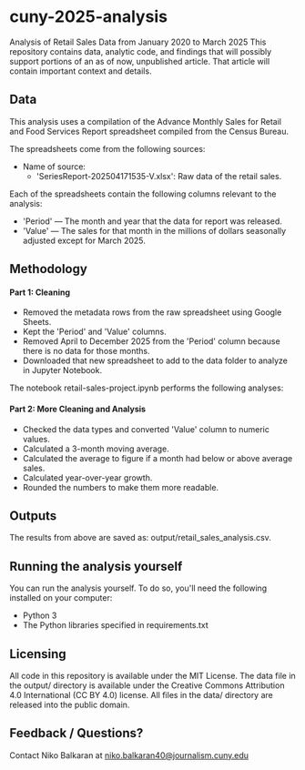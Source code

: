 # cuny-2025-analysis

Analysis of Retail Sales Data from January 2020 to March 2025 
This repository contains data, analytic code, and findings that will possibly support portions of an as of now, unpublished article. That article will contain important context and details.

## Data
This analysis uses a compilation of the Advance Monthly Sales for Retail and Food Services Report spreadsheet compiled from the Census Bureau.

The spreadsheets come from the following sources:

- Name of source:
  - 'SeriesReport-202504171535-V.xlsx': Raw data of the retail sales.

Each of the spreadsheets contain the following columns relevant to the analysis:

- 'Period' — The month and year that the data for report was released.
- 'Value' — The sales for that month in the millions of dollars seasonally adjusted except for March 2025.

## Methodology

#### Part 1: Cleaning

- Removed the metadata rows from the raw spreadsheet using Google Sheets.
- Kept the 'Period' and 'Value' columns.
- Removed April to December 2025 from the 'Period' column because there is no data for those months.
- Downloaded that new spreadsheet to add to the data folder to analyze in Jupyter Notebook.

The notebook retail-sales-project.ipynb performs the following analyses:

#### Part 2: More Cleaning and Analysis

- Checked the data types and converted 'Value' column to numeric values.
- Calculated a 3-month moving average.
- Calculated the average to figure if a month had below or above average sales.
- Calculated year-over-year growth.
- Rounded the numbers to make them more readable.


## Outputs

The results from above are saved as: output/retail_sales_analysis.csv.

## Running the analysis yourself

You can run the analysis yourself. To do so, you'll need the following installed on your computer:

- Python 3
- The Python libraries specified in requirements.txt

## Licensing

All code in this repository is available under the MIT License. The data file in the output/ directory is available under the Creative Commons Attribution 4.0 International (CC BY 4.0) license. All files in the data/ directory are released into the public domain.

## Feedback / Questions?

Contact Niko Balkaran at niko.balkaran40@journalism.cuny.edu
